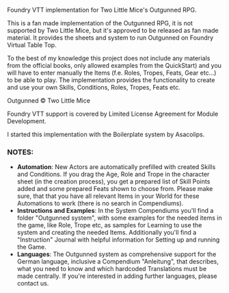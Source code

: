 Foundry VTT implementation for Two Little Mice's Outgunned RPG.

This is a fan made implementation of the Outgunned RPG, it is not supported by Two Little Mice, but it's approved to be released as fan made material.  It provides the sheets and system to run Outgunned on Foundry Virtual Table Top.

To the best of my knowledge this project does not include any materials from the official books, only allowed examples from the QuickStart) and you will have to enter manually the Items (f.e. Roles, Tropes, Feats, Gear etc…) to be able to play. The implementation provides the functionality to create and use your own Skills, Conditions, Roles, Tropes, Feats etc. 

Outgunned © Two Little Mice

Foundry VTT support is covered by Limited License Agreement for Module Development.

I started this implementation with the Boilerplate system by Asacolips.


### NOTES:
- **Automation**: New Actors are automatically prefilled with created Skills and Conditions. If you drag the Age, Role and Trope in the character sheet (in the creation process), you get a prepared list of Skill Points added and some prepared Feats shown to choose from. Please make sure, that that you have all relevant Items in your World for these Automations to work (there is no search in Compendiums).
- **Instructions and Examples**: In the System Compendiums you'll find a folder "Outgunned system", with some examples for the needed items in the game, like Role, Trope etc, as samples for Learning to use the system and creating the needed Items. Additionally you'll find a "Instruction" Journal with helpful information for Setting up and running the Game.
- **Languages**: The Outgunned system as comprehensive support for the German language, inclusive a Compendium "Anleitung", that describes, what you need to know and which hardcoded Translations must be made centrally. If you're interested in adding further languages, please contact us.
